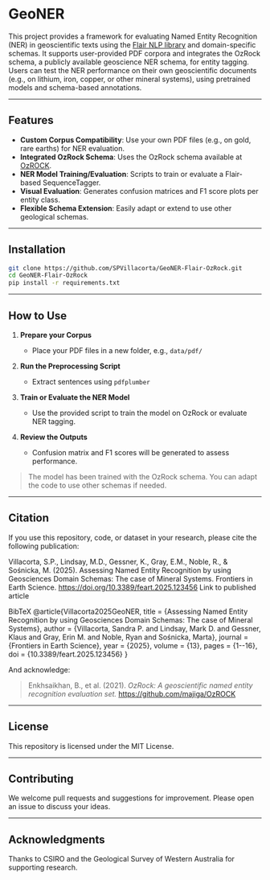 # GeoNER
This project provides a framework for evaluating Named Entity Recognition (NER) in geoscientific texts using the [Flair NLP library](https://github.com/flairNLP/flair) and domain-specific schemas. It supports user-provided PDF corpora and integrates the OzRock schema, a publicly available geoscience NER schema, for entity tagging.
Users can test the NER performance on their own geoscientific documents (e.g., on lithium, iron, copper, or other mineral systems), using pretrained models and schema-based annotations.

---

## Features

- **Custom Corpus Compatibility**: Use your own PDF files (e.g., on gold, rare earths) for NER evaluation.
- **Integrated OzRock Schema**: Uses the OzRock schema available at [OzROCK](https://github.com/majiga/OzROCK).
- **NER Model Training/Evaluation**: Scripts to train or evaluate a Flair-based SequenceTagger.
- **Visual Evaluation**: Generates confusion matrices and F1 score plots per entity class.
- **Flexible Schema Extension**: Easily adapt or extend to use other geological schemas.

---

## Installation

```bash
git clone https://github.com/SPVillacorta/GeoNER-Flair-OzRock.git
cd GeoNER-Flair-OzRock
pip install -r requirements.txt
```

---

## How to Use

1. **Prepare your Corpus**
   - Place your PDF files in a new folder, e.g., `data/pdf/`

2. **Run the Preprocessing Script**
   - Extract sentences using `pdfplumber`

3. **Train or Evaluate the NER Model**
   - Use the provided script to train the model on OzRock or evaluate NER tagging.

4. **Review the Outputs**
   - Confusion matrix and F1 scores will be generated to assess performance.

> The model has been trained with the OzRock schema. You can adapt the code to use other schemas if needed.

---

## Citation
If you use this repository, code, or dataset in your research, please cite the following publication:

Villacorta, S.P., Lindsay, M.D., Gessner, K., Gray, E.M., Noble, R., & Sośnicka, M. (2025). Assessing Named Entity Recognition by using Geosciences Domain Schemas: The case of Mineral Systems. Frontiers in Earth Science. https://doi.org/10.3389/feart.2025.123456
Link to published article

BibTeX
@article{Villacorta2025GeoNER,
  title     = {Assessing Named Entity Recognition by using Geosciences Domain Schemas: The case of Mineral Systems},
  author    = {Villacorta, Sandra P. and Lindsay, Mark D. and Gessner, Klaus and Gray, Erin M. and Noble, Ryan and Sośnicka, Marta},
  journal   = {Frontiers in Earth Science},
  year      = {2025},
  volume    = {13},
  pages     = {1--16},
  doi       = {10.3389/feart.2025.123456}
}

And acknowledge:
> Enkhsaikhan, B., et al. (2021). *OzRock: A geoscientific named entity recognition evaluation set.* https://github.com/majiga/OzROCK

---

## License

This repository is licensed under the MIT License.

---

## Contributing

We welcome pull requests and suggestions for improvement. Please open an issue to discuss your ideas.

---

## Acknowledgments

Thanks to CSIRO and the Geological Survey of Western Australia for supporting research.

